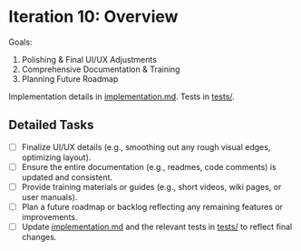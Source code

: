 # Iteration 10: Overview

Goals:
1. Polishing & Final UI/UX Adjustments
2. Comprehensive Documentation & Training
3. Planning Future Roadmap

Implementation details in [implementation.md](./implementation.md). Tests in [tests/](./tests). 

## Detailed Tasks
- [ ] Finalize UI/UX details (e.g., smoothing out any rough visual edges, optimizing layout).
- [ ] Ensure the entire documentation (e.g., readmes, code comments) is updated and consistent.
- [ ] Provide training materials or guides (e.g., short videos, wiki pages, or user manuals).
- [ ] Plan a future roadmap or backlog reflecting any remaining features or improvements.
- [ ] Update [implementation.md](./implementation.md) and the relevant tests in [tests/](./tests) to reflect final changes.